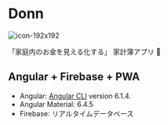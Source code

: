 # Donn

![icon-192x192](https://user-images.githubusercontent.com/33277426/45892904-7bbe0f00-be04-11e8-8780-940767b3dddb.png)

「家庭内のお金を見える化する」 家計簿アプリ :tada: 


## Angular + Firebase + PWA 

- Angular: [Angular CLI](https://github.com/angular/angular-cli) version 6.1.4.
- Angular Material: 6.4.5
- Firebase: リアルタイムデータベース
